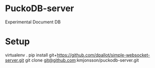 # PuckoDB-server

Experimental Document DB

# Setup

virtualenv .
pip install git+https://github.com/dpallot/simple-websocket-server.git
git clone git@github.com:kmjonsson/puckodb-server.git
